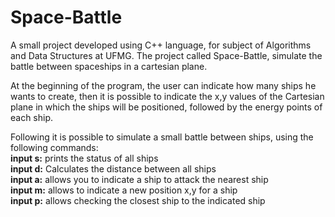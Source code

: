 # Space-Battle

A small project developed using C++ language, for subject of Algorithms and Data Structures at UFMG. 
The project called Space-Battle, simulate the battle between spaceships in a cartesian plane.

At the beginning of the program, the user can indicate how many ships he wants to create, then it is possible to indicate the x,y values of the Cartesian plane in which the ships will be positioned, followed by the energy points of each ship.

Following it is possible to simulate a small battle between ships, using the following commands:<br />
**input s:** prints the status of all ships<br />
**input d:** Calculates the distance between all ships<br />
**input a:** allows you to indicate a ship to attack the nearest ship<br />
**input m:** allows to indicate a new position x,y for a ship<br />
**input p:** allows checking the closest ship to the indicated ship<br />

